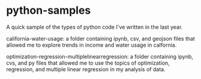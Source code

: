 # python-samples
A quick sample of the types of python code I've written in the last year.

california-water-usage: a folder containing ipynb, csv, and geojson files that allowed me to explore trends in income and water usage in calfornia.

optimization-regression-multiplelinearregression: a folder containing ipynb, cvs, and py files that allowed me to use the topics of optimization, regression, and multiple linear regression in my analysis of data.